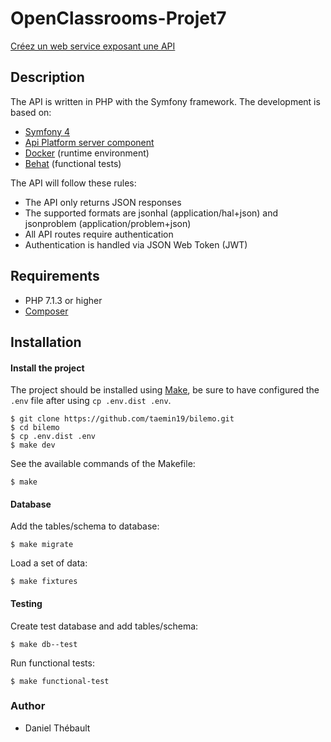 # OpenClassrooms-Projet7

[Créez un web service exposant une API](https://openclassrooms.com/projects/creez-un-web-service-exposant-une-api)

## Description

The API is written in PHP with the Symfony framework.
The development is based on:
- [Symfony 4](https://symfony.com/doc/current/index.html)
- [Api Platform server component](https://api-platform.com/docs/distribution#using-symfony-flex-and-composer-advanced-users)
- [Docker](https://www.docker.com/) (runtime environment)
- [Behat](http://behat.org/en/latest/) (functional tests)

The API will follow these rules:
- The API only returns JSON responses
- The supported formats are jsonhal (application/hal+json) and jsonproblem (application/problem+json)
- All API routes require authentication
- Authentication is handled via JSON Web Token (JWT)

## Requirements
- PHP 7.1.3 or higher
- [Composer](https://getcomposer.org/)

## Installation
#### Install the project
The project should be installed using [Make](https://www.gnu.org/software/make/), be sure to have configured the `.env` file after using `cp .env.dist .env`.
    
    $ git clone https://github.com/taemin19/bilemo.git
    $ cd bilemo
    $ cp .env.dist .env
    $ make dev

See the available commands of the Makefile:

    $ make

#### Database
Add the tables/schema to database:

    $ make migrate

Load a set of data:

    $ make fixtures

#### Testing
Create test database and add tables/schema:

    $ make db--test

Run functional tests:

    $ make functional-test

### Author
- Daniel Thébault

